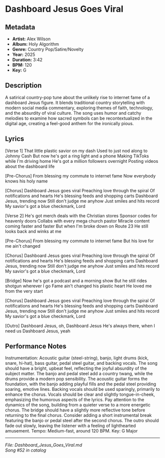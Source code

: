 # Dashboard Jesus Goes Viral

## Metadata
- **Artist:** Alex Wilson
- **Album:** Holy Algorithm
- **Genre:** Country Pop/Satire/Novelty
- **Year:** 2025
- **Duration:** 3:42
- **BPM:** 120
- **Key:** G

## Description
A satirical country-pop tune about the unlikely rise to internet fame of a dashboard Jesus figure. It blends traditional country storytelling with modern social media commentary, exploring themes of faith, technology, and the absurdity of viral culture. The song uses humor and catchy melodies to examine how sacred symbols can be recontextualized in the digital age, creating a feel-good anthem for the ironically pious.

## Lyrics

[Verse 1]
That little plastic savior on my dash
Used to just nod along to Johnny Cash
But now he's got a ring light and a phone
Making TikToks while I'm driving home
He's got a million followers overnight
Posting videos about the dashboard life

[Pre-Chorus]
From blessing my commute to internet fame
Now everybody knows his holy name

[Chorus]
Dashboard Jesus goes viral
Preaching love through the spiral
Of notifications and hearts
He's blessing feeds and shopping carts
Dashboard Jesus, trending now
Still don't judge me anyhow
Just smiles and hits record
My savior's got a blue checkmark, Lord

[Verse 2]
He's got merch deals with the Christian stores
Sponsor codes for heavenly doors
Collabs with every mega church pastor
Miracle content coming faster and faster
But when I'm broke down on Route 23
He still looks back and winks at me

[Pre-Chorus]
From blessing my commute to internet fame
But his love for me ain't changed

[Chorus]
Dashboard Jesus goes viral
Preaching love through the spiral
Of notifications and hearts
He's blessing feeds and shopping carts
Dashboard Jesus, trending now
Still don't judge me anyhow
Just smiles and hits record
My savior's got a blue checkmark, Lord

[Bridge]
Now he's got a podcast and a morning show
But he still rides shotgun wherever I go
Fame ain't changed his plastic heart
He loved me from the very start

[Chorus]
Dashboard Jesus goes viral
Preaching love through the spiral
Of notifications and hearts
He's blessing feeds and shopping carts
Dashboard Jesus, trending now
Still don't judge me anyhow
Just smiles and hits record
My savior's got a blue checkmark, Lord

[Outro]
Dashboard Jesus, oh, Dashboard Jesus
He's always there, when I need us
Dashboard Jesus, yeah

## Performance Notes

Instrumentation: Acoustic guitar (steel-string), banjo, light drums (kick, snare, hi-hat), bass guitar, pedal steel guitar, and backing vocals. The song should have a bright, upbeat feel, reflecting the joyful absurdity of the subject matter. The banjo and pedal steel add a country twang, while the drums provide a modern pop sensibility. The acoustic guitar forms the foundation, with the banjo adding playful fills and the pedal steel providing soaring, emotive lines. Backing vocals should be used sparingly, primarily to enhance the chorus. Vocals should be clear and slightly tongue-in-cheek, emphasizing the humorous aspects of the lyrics. Pay attention to the dynamics of the song, building from a quieter verse to a more energetic chorus. The bridge should have a slightly more reflective tone before returning to the final chorus. Consider adding a short instrumental break featuring the banjo or pedal steel after the second chorus. The outro should fade out slowly, leaving the listener with a feeling of lighthearted amusement.
Tempo: Medium-fast, around 120 BPM. 
Key: G Major

---
*File: Dashboard_Jesus_Goes_Viral.md*  
*Song #52 in catalog*
